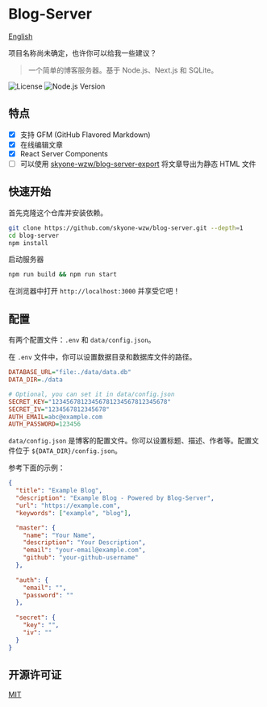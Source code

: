 # Blog-Server

[English](README.md)

项目名称尚未确定，也许你可以给我一些建议？

> 一个简单的博客服务器。基于 Node.js、Next.js 和 SQLite。

![License](https://img.shields.io/github/license/skyone-wzw/blog-server)
![Node.js Version](https://img.shields.io/node/v/blog-server)

## 特点

* [x] 支持 GFM (GitHub Flavored Markdown)
* [x] 在线编辑文章
* [x] React Server Components
* [ ] 可以使用 [skyone-wzw/blog-server-export](https://github.com/skyone-wzw/blog-server-export) 将文章导出为静态 HTML 文件

## 快速开始

首先克隆这个仓库并安装依赖。

```bash
git clone https://github.com/skyone-wzw/blog-server.git --depth=1
cd blog-server
npm install
```

启动服务器

```bash
npm run build && npm run start
```

在浏览器中打开 `http://localhost:3000` 并享受它吧！

## 配置

有两个配置文件：`.env` 和 `data/config.json`。

在 `.env` 文件中，你可以设置数据目录和数据库文件的路径。

```ini
DATABASE_URL="file:./data/data.db"
DATA_DIR=./data

# Optional, you can set it in data/config.json
SECRET_KEY="12345678123456781234567812345678"
SECRET_IV="1234567812345678"
AUTH_EMAIL=abc@example.com
AUTH_PASSWORD=123456
```

`data/config.json` 是博客的配置文件。你可以设置标题、描述、作者等。配置文件位于 `${DATA_DIR}/config.json`。

参考下面的示例：

```json
{
  "title": "Example Blog",
  "description": "Example Blog - Powered by Blog-Server",
  "url": "https://example.com",
  "keywords": ["example", "blog"],

  "master": {
    "name": "Your Name",
    "description": "Your Description",
    "email": "your-email@example.com",
    "github": "your-github-username"
  },
  
  "auth": {
    "email": "",
    "password": ""
  },
  
  "secret": {
    "key": "",
    "iv": ""
  }
}
```

## 开源许可证

[MIT](LICENSE)
